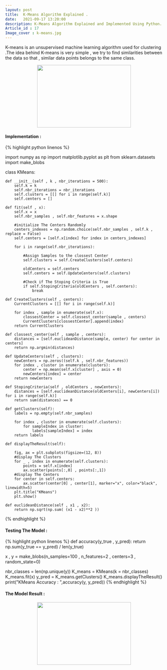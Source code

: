 ```yaml
---
layout: post
title:  K-Means Algorithm Explained .
date:   2021-09-17 13:20:00
description: K-Means Algorithm Explained and Implemented Using Python.
Article_id : 17
Image_cover : k-means.jpg
---
```


K-means is an unsupervised machine learning algorithm used for clustering .The idea behind K-means is very simple , we try to find similarities between the data so that , similar data points belongs to the same class.

<div align="center" >
<img src="{{ site.baseurl }}/assets/img/17/K-means.gif" width="300" height="200">
</div>


#### Implementation :

{% highlight python linenos %}

import numpy as np
import matplotlib.pyplot as plt
from sklearn.datasets import make_blobs


class KMeans:
    
    def __init__(self , k , nbr_iterations = 500):
        self.k = k
        self.nbr_iterations = nbr_iterations
        self.clusters = [[] for i in range(self.k)]
        self.centers = []
   
    def fit(self , x):
        self.x = x
        self.nbr_samples , self.nbr_features = x.shape
        
        #initialize The Centers Randomly 
        centers_indexes = np.random.choice(self.nbr_samples , self.k , replace = False)
        self.centers = [self.x[index] for index in centers_indexes]
        
        for i in range(self.nbr_iterations):
            
            #Assign Samples to the clossest Center
            self.clusters = self.CreateClusters(self.centers)
            
            oldCenters = self.centers
            self.centers = self.UpdateCenters(self.clusters)
            
            #Check if The Stoping Criteria is True
            if self.StopingCriteria(oldCenters , self.centers):
                break
            
    def CreateClusters(self , centers):
        CurrentClusters = [[] for i in range(self.k)]
        
        for index , sample in enumerate(self.x):
            clossestCenter = self.clossest_center(sample , centers)
            CurrentClusters[clossestCenter].append(index)
        return CurrentClusters    
           
    def clossest_center(self , sample , centers):
        distances = [self.euclideanDistance(sample, center) for center in centers]
        return np.argmin(distances)
            
    def UpdateCenters(self , clusters):
        newCenters = np.zeros((self.k , self.nbr_features))
        for index , cluster in enumerate(clusters):
            center = np.mean(self.x[cluster] , axis = 0)
            newCenters[index] = center
        return newCenters    
        
    def StopingCriteria(self , oldCenters , newCenters):
        distances = [self.euclideanDistance(oldCenters[i], newCenters[i]) for i in range(self.k)]
        return sum(distances) == 0
    
    def getClusters(self):
        labels = np.empty(self.nbr_samples)
        
        for index , cluster in enumerate(self.clusters):
            for sampleIndex in cluster:
                labels[sampleIndex] = index
        return labels
    
    def displayTheResult(self):
        
        fig, ax = plt.subplots(figsize=(12, 8))
        #display The Clusters
        for _ , index in enumerate(self.clusters):
            points = self.x[index]
            ax.scatter(points[:,0] , points[:,1])
        #display The Centers    
        for center in self.centers:
            ax.scatter(center[0] , center[1], marker="x", color="black", linewidth=5)
        plt.title("KMeans")    
        plt.show()         
            
    def euclideanDistance(self , x1 , x2):
        return np.sqrt(np.sum( (x1 - x2)**2 ))

{% endhighlight %}

#### Testing The Model :

{% highlight python linenos %}
def accuracy(y_true , y_pred):
    return np.sum(y_true == y_pred) / len(y_true)

x , y = make_blobs(n_samples=100 , n_features=2 , centers=3 , random_state=0)

nbr_classes = len(np.unique(y))
K_means = KMeans(k = nbr_classes)
K_means.fit(x)
y_pred = K_means.getClusters()
K_means.displayTheResult()
print("KMeans Accuracy : ",accuracy(y, y_pred))
{% endhighlight %}

#### The Model Result :

<div align="center" >
<img src="{{ site.baseurl }}/assets/img/17/KMeansResult.png" width="300" height="200">
</div>
